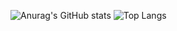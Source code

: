 ![Anurag's GitHub stats](https://github-readme-stats.vercel.app/api?username=dreamguxiang&show_icons=true?count_private=true&card_width=100)
![Top Langs](https://github-readme-stats.vercel.app/api/top-langs/?username=dreamguxiang)
